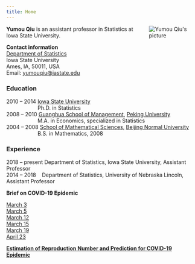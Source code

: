 ```yaml
---
title: Home
---
```


<img src="https://faculty.sites.iastate.edu/yumouqiu/files/styles/profile_picture/public/2018-11/Yumou_1.JPG?itok=YznaJy5l" style="max-width:25%;min-width:40px;float:right;padding-left:10px;" alt="Yumou Qiu's picture" />

**Yumou Qiu** is an assistant professor in Statistics at Iowa State University.

**Contact information**  
[Department of Statistics](https://www.stat.iastate.edu)  							     
Iowa State University 						
Ames, IA, 50011, USA  
Email: <yumouqiu@iastate.edu>

### Education

2010 – 2014	[Iowa State University](https://www.iastate.edu)  
&nbsp;&nbsp;&nbsp;&nbsp;&nbsp;&nbsp;&nbsp;&nbsp;&nbsp;&nbsp;&nbsp;&nbsp;&nbsp;&nbsp;&nbsp;&nbsp;&nbsp;&nbsp;&nbsp;&nbsp; Ph.D. in Statistics  
2008 – 2010	[Guanghua School of Management](http://en.gsm.pku.edu.cn), [Peking University](http://english.pku.edu.cn)  
&nbsp;&nbsp;&nbsp;&nbsp;&nbsp;&nbsp;&nbsp;&nbsp;&nbsp;&nbsp;&nbsp;&nbsp;&nbsp;&nbsp;&nbsp;&nbsp;&nbsp;&nbsp;&nbsp;&nbsp; M.A. in Economics, specialized in Statistics  
2004 – 2008	[School of Mathematical Sciences](http://math.english.bnu.edu.cn), [Beijing Normal University](https://english.bnu.edu.cn)  
&nbsp;&nbsp;&nbsp;&nbsp;&nbsp;&nbsp;&nbsp;&nbsp;&nbsp;&nbsp;&nbsp;&nbsp;&nbsp;&nbsp;&nbsp;&nbsp;&nbsp;&nbsp;&nbsp;&nbsp; B.S. in Mathematics, 2008

### Experience

2018 – present Department of Statistics, Iowa State University,  Assistant Professor  
2014 – 2018	&nbsp;&nbsp; Department of Statistics, University of Nebraska Lincoln,   Assistant Professor

**Brief on COVID-19 Epidemic**

[March 3](https://yumouqiu.github.io/COVID-19/reports/Mar%203.pdf)  
[March 5](https://yumouqiu.github.io/COVID-19/reports/Mar%205.pdf)  
[March 12](https://yumouqiu.github.io/COVID-19/reports/Mar%2012.pdf)  
[March 15](https://yumouqiu.github.io/COVID-19/reports/Mar%2015.pdf)  
[March 19](https://yumouqiu.github.io/COVID-19/reports/Mar%2019.pdf)  
[April 23](https://yumouqiu.github.io/COVID-19/reports/Apr%2023.pdf)  

[**Estimation of Reproduction Number and Prediction for COVID-19 Epidemic**](https://yumouqiu.shinyapps.io/covid-predict/)
